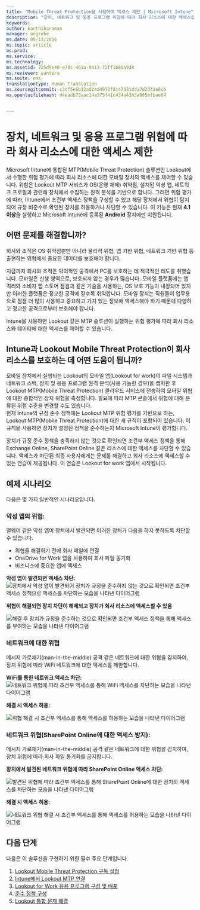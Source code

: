 ```yaml
---
title: "Mobile Threat Protection을 사용하여 액세스 제한 | Microsoft Intune"
description: "장치, 네트워크 및 응용 프로그램 위험에 따라 회사 리소스에 대한 액세스를 제한합니다."
keywords: 
author: karthikaraman
manager: angrobe
ms.date: 09/13/2016
ms.topic: article
ms.prod: 
ms.service: 
ms.technology: 
ms.assetid: 725d9e40-e70c-461a-9413-72ff1b89a938
ms.reviewer: sandera
ms.suite: ems
translationtype: Human Translation
ms.sourcegitcommit: c3cf5e6b32ad24d4972fd147331dda7d2d43e8c6
ms.openlocfilehash: d4eadb73aac14a375f41c434a4303a885bfbae64


---
```


# 장치, 네트워크 및 응용 프로그램 위험에 따라 회사 리소스에 대한 액세스 제한
Microsoft Intune에 통합된 MTP(Mobile Threat Protection) 솔루션인 Lookout에서 수행한 위험 평가에 따라 회사 리소스에 대한 모바일 장치의 액세스를 제어할 수 있습니다. 위험은 Lookout MTP 서비스가 OS(운영 체제) 취약점, 설치된 악성 앱, 네트워크 프로필과 관련해 장치에서 수집하는 원격 분석을 기반으로 합니다. 그러면 위험 평가에 따라, Intune에서 조건부 액세스 정책을 구성할 수 있고 해당 장치에서 위협이 탐지되어 규정 비준수로 확인된 장치를 허용하거나 차단할 수 있습니다.  이 기능은 현재 **4.1 이상**을 실행하고 Microsoft Intune에 등록된 **Android** 장치에만 지원됩니다.  
## 어떤 문제를 해결합니까?
회사와 조직은 OS 취약점뿐만 아니라 물리적 위협, 앱 기반 위협, 네트워크 기반 위협 등 출현하는 위협에서 중요한 데이터를 보호해야 합니다.

지금까지 회사와 조직은 악의적인 공격에서 PC를 보호하는 데 적극적인 태도를 취했습니다. 모바일은 신생 영역으로, 보호되지 않는 경우가 많습니다. 모바일 플랫폼에는 앱 격리와 소비자 앱 스토어 점검과 같은 기술을 사용하는, OS 보호 기능이 내장되어 있지만 이러한 플랫폼은 정교한 공격에 갈수록 취약합니다. 모바일 장치는 직원들이 업무용으로 점점 더 많이 사용하고 중요하고 가치 있는 정보에 액세스해야 하기 때문에 다양하고 정교한 공격으로부터 보호해야 합니다.

Intune을 사용하면 Lookout 같은 MTP 솔루션이 실행하는 위험 평가에 따라 회사 리소스와 데이터에 대한 액세스를 제어할 수 있습니다.

## Intune과 Lookout Mobile Threat Protection이 회사 리소스를 보호하는 데 어떤 도움이 됩니까?
모바일 장치에서 실행되는 Lookout의 모바일 앱(Lookout for work)이 파일 시스템과 네트워크 스택, 장치 및 응용 프로그램 원격 분석(사용 가능한 경우)을 캡처한 후 Lookout MTP(Mobile Threat Protection) 클라우드 서비스에 전송하여 모바일 위협에 대한 종합적인 장치 위험을 측정합니다. 필요에 따라 MTP 콘솔에서 위협에 대해 분류된 위험 수준을 변경할 수도 있습니다.  
현재 Intune의 규정 준수 정책에는 Lookout MTP 위험 평가를 기반으로 하는, Lookout MTP(Mobile Threat Protection)에 대한 새 규칙이 포함되어 있습니다. 이 규칙을 사용하면 장치가 설정된 정책을 준수하는지 Microsoft Intune이 평가합니다.

장치가 규정 준수 정책을 충족하지 않는 것으로 확인되면 조건부 액세스 정책을 통해 Exchange Online, SharePoint Online 같은 리소스에 대한 액세스를 차단할 수 있습니다. 액세스가 차단된 최종 사용자에게는 문제를 해결하고 회사 리소스에 액세스할 수 있는 연습이 제공됩니다. 이 연습은 Lookout for work 앱에서 시작됩니다.

## 예제 시나리오
다음은 몇 가지 일반적인 시나리오입니다.
### 악성 앱의 위협:
맬웨어 같은 악성 앱이 장치에서 발견되면 이러한 장치가 다음을 하지 못하도록 차단할 수 있습니다.
* 위협을 해결하기 전에 회사 메일에 연결
* OneDrive for Work 앱을 사용하여 회사 파일 동기화
* 비즈니스에 중요한 앱에 액세스

**악성 앱이 발견되면 액세스 차단:**
![장치에서 악성 앱이 발견되어 장치가 규정을 준수하지 않는 것으로 확인되면 조건부 액세스 정책으로 액세스를 차단하는 모습을 나타낸 다이어그램](../media/mtp/malicious-apps-blocked.png)

**위협이 해결되면 장치 차단이 해제되고 장치가 회사 리소스에 액세스할 수 있음**

![해결 후 장치가 규정을 준수하는 것으로 확인되면 조건부 액세스 정책을 통해 액세스를 부여하는 모습을 나타낸 다이어그램](../media/mtp/malicious-apps-unblocked.png)
### 네트워크에 대한 위협
메시지 가로채기(man-in-the-middle) 공격 같은 네트워크에 대한 위협을 감지하여, 장치 위험에 따라 WiFi 네트워크에 대한 액세스를 제한합니다.

**WiFi를 통한 네트워크 액세스 차단:**
![네트워크 위협에 따라 조건부 액세스를 통해 WiFi 액세스를 차단하는 모습을 나타낸 다이어그램](../media/mtp/network-wifi-blocked.png)

**해결 시 액세스 허용:**

![위협 해결 시 조건부 액세스를 통해 액세스를 허용하는 모습을 나타낸 다이어그램](../media/mtp/network-wifi-unblocked.png)
### 네트워크 위협(SharePoint Online에 대한 액세스 방지):

메시지 가로채기(man-in-the-middle) 공격 같은 네트워크에 대한 위협을 감지하여, 장치 위험에 따라 회사 파일 동기화를 금지합니다.

**장치에서 발견된 네트워크 위협에 따라 SharePoint Online 액세스 차단:**

![발견된 위협에 따라 조건부 액세스를 통해 SharePoint Online에 대한 장치의 액세스를 차단하는 모습을 나타낸 다이어그램](../media/mtp/network-spo-blocked.png)


**해결 시 액세스 허용:**

![네트워크 위협 해결 시 조건부 액세스를 통해 액세스를 허용하는 모습을 나타낸 다이어그램](../media/mtp/network-spo-unblocked.png)

## 다음 단계
다음은 이 솔루션을 구현하기 위한 필수 주요 단계입니다.
1.  [Lookout Mobile Threat Protection 구독 설정](set-up-your-subscription-with-lookout-mtp.md)
2.  [Intune에서 Lookout MTP 연결](enable-lookout-mtp-connection-in-intune.md)
3.  [Lookout for Work 응용 프로그램 구성 및 배포](configure-and-deploy-lookout-for-work-apps.md)
4.  [준수 정책 구성](enable-device-threat-protection-rule-in-compliance-policy.md)
5.  [Lookout 통합 문제 해결](http://docs.microsoft.com/en-us/intune/troubleshoot/troubleshooting-lookout-integration)



<!--HONumber=Sep16_HO3-->


